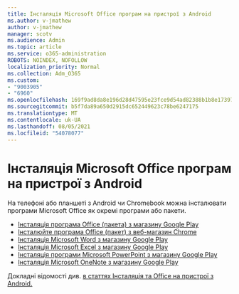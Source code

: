 ```yaml
---
title: Інсталяція Microsoft Office програм на пристрої з Android
ms.author: v-jmathew
author: v-jmathew
manager: scotv
ms.audience: Admin
ms.topic: article
ms.service: o365-administration
ROBOTS: NOINDEX, NOFOLLOW
localization_priority: Normal
ms.collection: Adm_O365
ms.custom:
- "9003905"
- "6960"
ms.openlocfilehash: 169f9ad8da8e196d28d47595e23fce9d54ad82388b1b8e173971663b3d83d3f4
ms.sourcegitcommit: b5f7da89a650d2915dc652449623c78be6247175
ms.translationtype: MT
ms.contentlocale: uk-UA
ms.lasthandoff: 08/05/2021
ms.locfileid: "54078077"
---
```

# <a name="install-microsoft-office-apps-on-an-android-device"></a>Інсталяція Microsoft Office програм на пристрої з Android

На телефоні або планшеті з Android чи Chromebook можна інсталювати програми Microsoft Office як окремі програми або пакети.

- [Інсталяція програма Office (пакета) з магазину Google Play](https://go.microsoft.com/fwlink/?linkid=2137009)
- [Інсталюйте програма Office (пакет) з веб-магазин Chrome](https://go.microsoft.com/fwlink/?linkid=2137212)
- [Інсталяція Microsoft Word з магазину Google Play](https://go.microsoft.com/fwlink/?linkid=2136994)
- [Інсталяція Microsoft Excel з магазину Google Play](https://go.microsoft.com/fwlink/?linkid=2137120)
- [Інсталяція програми Microsoft PowerPoint з магазину Google Play](https://go.microsoft.com/fwlink/?linkid=2137121)
- [Інсталяція Microsoft OneNote з магазину Google Play](https://go.microsoft.com/fwlink/?linkid=2137211)

Докладні відомості див. [в статтях Інсталяція та Office на пристрої з Android.](https://go.microsoft.com/fwlink/?linkid=2135287)
